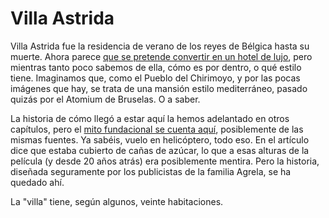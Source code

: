 # Villa Astrida

Villa Astrida fue la residencia de verano de los reyes de Bélgica hasta su muerte. Ahora parece [que se pretende convertir en un hotel de lujo](https://www.lalibre.be/belgique/la-villa-astrida-va-devenir-un-hotel-de-luxe-a-motril-58c054a3cd708ea6c111a611), pero mientras tanto poco sabemos de ella, cómo es por dentro, o qué estilo tiene. Imaginamos que, como el Pueblo del Chirimoyo, y por las pocas imágenes que hay, se trata de una mansión estilo mediterráneo, pasado quizás por el Atomium de Bruselas. O a saber.

La historia de cómo llegó a estar aquí la hemos adelantado en otros capítulos, pero el [mito fundacional se cuenta aquí](https://www.theseasidegazette.com/2013/06/18803/villa-astrida/), posiblemente de las mismas fuentes. Ya sabéis, vuelo en helicóptero, todo eso. En el artículo dice que estaba cubierto de cañas de azúcar, lo que a esas alturas de la película (y desde 20 años atrás) era posiblemente mentira. Pero la historia, diseñada seguramente por los publicistas de la familia Agrela, se ha quedado ahí.

La "villa" tiene, según algunos, veinte habitaciones. 
